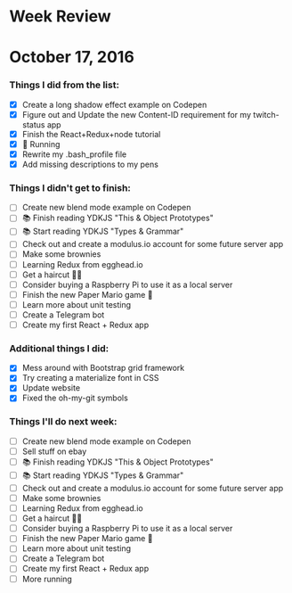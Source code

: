 Week Review
===========

# October 17, 2016

### Things I did from the list:

- [x] Create a long shadow effect example on Codepen
- [x] Figure out and Update the new Content-ID requirement for my twitch-status app
- [x] Finish the React+Redux+node tutorial
- [x] 🏃 Running
- [x] Rewrite my .bash_profile file
- [x] Add missing descriptions to my pens

### Things I didn't get to finish:

- [ ] Create new blend mode example on Codepen
- [ ] 📚 Finish reading YDKJS "This & Object Prototypes"
- [ ] 📚 Start reading YDKJS "Types & Grammar"
- [ ] Check out and create a modulus.io account for some future server app
- [ ] Make some brownies
- [ ] Learning Redux from egghead.io
- [ ] Get a haircut 💇‍♂️
- [ ] Consider buying a Raspberry Pi to use it as a local server
- [ ] Finish the new Paper Mario game 👾
- [ ] Learn more about unit testing
- [ ] Create a Telegram bot
- [ ] Create my first React + Redux app

### Additional things I did:

- [x] Mess around with Bootstrap grid framework
- [x] Try creating a materialize font in CSS
- [x] Update website
- [x] Fixed the oh-my-git symbols

### Things I'll do next week:

- [ ] Create new blend mode example on Codepen
- [ ] Sell stuff on ebay
- [ ] 📚 Finish reading YDKJS "This & Object Prototypes"
- [ ] 📚 Start reading YDKJS "Types & Grammar"
- [ ] Check out and create a modulus.io account for some future server app
- [ ] Make some brownies
- [ ] Learning Redux from egghead.io
- [ ] Get a haircut 💇‍♂️
- [ ] Consider buying a Raspberry Pi to use it as a local server
- [ ] Finish the new Paper Mario game 👾
- [ ] Learn more about unit testing
- [ ] Create a Telegram bot
- [ ] Create my first React + Redux app
- [ ] More running 